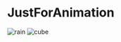 # JustForAnimation

![rain](https://user-images.githubusercontent.com/46341496/147383514-55a4d780-b9d3-4584-bff0-be272ec3f07d.gif)
![cube](https://user-images.githubusercontent.com/46341496/147383512-202cf772-d605-49a6-abc9-a027b10be441.gif)
